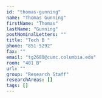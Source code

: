 ```yaml
---
id: "thomas-gunning"
name: "Thomas Gunning"
firstName: "Thomas"
lastName: "Gunning"
postNominalLetters: ""
title: "Tech B "
phone: "851-5292"
fax: ""
email: "tg2680@cumc.columbia.edu"
room: "401 B"
url: ""
group: "Research Staff"
researchAreas: []
tags: []
---
```

